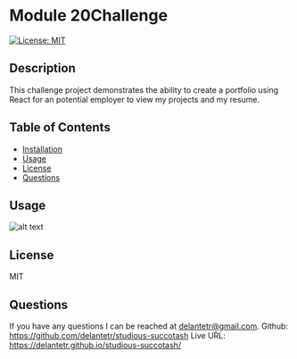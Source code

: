 
  # Module 20Challenge

  [![License: MIT](https://img.shields.io/badge/License-MIT-yellow.svg)](https://opensource.org/licenses/MIT)

  ## Description
  This challenge project demonstrates the ability to create a portfolio using React for an potential employer to view my projects and my resume.

  ## Table of Contents 
  - [Installation](#installation)
  - [Usage](#usage)
  - [License](#license)
  - [Questions](#questions)

  ## Usage
  ![alt text](./public/Untitled_%20Aug%204,%202023%203_56%20PM.gif)

  ## License
  MIT

  ## Questions
  If you have any questions I can be reached at delantetr@gmail.com.
  Github: https://github.com/delantetr/studious-succotash
  Live URL: https://delantetr.github.io/studious-succotash/

